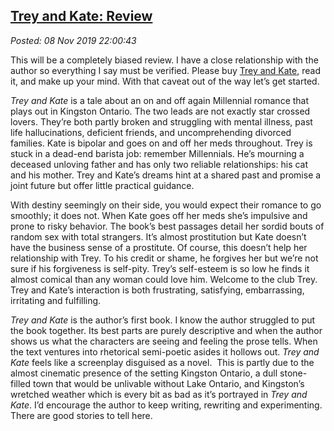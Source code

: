  
[Trey and Kate: Review](http://analyzethedatanotthedrivel.org/2019/11/08/trey-and-kate-review/)
-----------------------------------------------------------------------------------------

*Posted: 08 Nov 2019 22:00:43*

This will be a completely biased review. I have a close relationship
with the author so everything I say must be verified. Please buy [Trey
and
Kate](https://www.amazon.com/gp/product/1687011508/ref=x_gr_w_bb_glide_sout?ie=UTF8&tag=x_gr_w_bb_glide_sout-20&linkCode=as2&camp=1789&creative=9325&creativeASIN=1687011508&SubscriptionId=1MGPYB6YW3HWK55XCGG2),
read it, and make up your mind. With that caveat out of the way let’s
get started.

*Trey and Kate* is a tale about an on and off again Millennial romance
that plays out in Kingston Ontario. The two leads are not exactly star
crossed lovers. They’re both partly broken and struggling with mental
illness, past life hallucinations, deficient friends, and
uncomprehending divorced families. Kate is bipolar and goes on and off
her meds throughout. Trey is stuck in a dead-end barista job: remember
Millennials. He’s mourning a deceased unloving father and has only two
reliable relationships: his cat and his mother. Trey and Kate’s dreams
hint at a shared past and promise a joint future but offer little
practical guidance.

With destiny seemingly on their side, you would expect their romance to
go smoothly; it does not. When Kate goes off her meds she’s impulsive
and prone to risky behavior. The book’s best passages detail her sordid
bouts of random sex with total strangers. It’s almost prostitution but
Kate doesn’t have the business sense of a prostitute. Of course, this
doesn’t help her relationship with Trey. To his credit or shame, he
forgives her but we’re not sure if his forgiveness is self-pity. Trey’s
self-esteem is so low he finds it almost comical than any woman could
love him. Welcome to the club Trey. Trey and Kate’s interaction is both
frustrating, satisfying, embarrassing, irritating and fulfilling.

*Trey and Kate* is the author’s first book. I know the author struggled
to put the book together. Its best parts are purely descriptive and when
the author shows us what the characters are seeing and feeling the prose
tells. When the text ventures into rhetorical semi-poetic asides it
hollows out. *Trey and Kate* feels like a screenplay disguised as a
novel.  This is partly due to the almost cinematic presence of the
setting Kingston Ontario, a dull stone-filled town that would be
unlivable without Lake Ontario, and Kingston’s wretched weather which is
every bit as bad as it’s portrayed in *Trey and Kate*. I’d encourage the
author to keep writing, rewriting and experimenting. There are good
stories to tell here.
